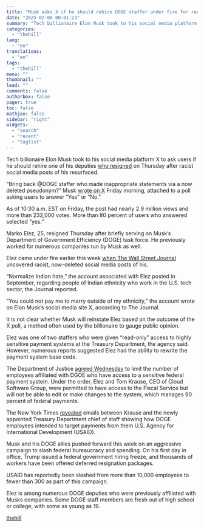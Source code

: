 ```yaml
---
title: "Musk asks X if he should rehire DOGE staffer under fire for racist posts"
date: "2025-02-08 00:01:23"
summary: "Tech billionaire Elon Musk took to his social media platform X to ask users if he should rehire one of his deputies who resigned on Thursday after racist social media posts of his resurfaced. “Bring back @DOGE staffer who made inappropriate statements via a now deleted pseudonym?” Musk wrote on..."
categories:
  - "thehill"
lang:
  - "en"
translations:
  - "en"
tags:
  - "thehill"
menu: ""
thumbnail: ""
lead: ""
comments: false
authorbox: false
pager: true
toc: false
mathjax: false
sidebar: "right"
widgets:
  - "search"
  - "recent"
  - "taglist"
---
```


Tech billionaire Elon Musk took to his social media platform X to ask users if he should rehire one of his deputies [who resigned](https://thehill.com/business/5131442-elon-musk-deputy-resign/) on Thursday after racist social media posts of his resurfaced.

“Bring back @DOGE staffer who made inappropriate statements via a now deleted pseudonym?” Musk [wrote on X](https://x.com/elonmusk/status/1887867644814020902) Friday morning, attached to a poll asking users to answer “Yes” or “No.”

As of 10:30 a.m. EST on Friday, the post had nearly 2.9 million views and more than 232,000 votes. More than 80 percent of users who answered selected “yes.”

Marko Elez, 25, resigned Thursday after briefly serving on Musk’s Department of Government Efficiency (DOGE) task force. He previously worked for numerous companies run by Musk as well.

Elez came under fire earlier this week [when The Wall Street Journal](https://www.wsj.com/tech/doge-staffer-resigns-over-racist-posts-d9f11a93?mod=hp_lead_pos3) uncovered racist, now-deleted social media posts of his.

“Normalize Indian hate,” the account associated with Elez posted in September, regarding people of Indian ethnicity who work in the U.S. tech sector, the Journal reported.

“You could not pay me to marry outside of my ethnicity,” the account wrote on Elon Musk’s social media site X, according to The Journal.

It is not clear whether Musk will reinstate Elez based on the outcome of the X poll, a method often used by the billionaire to gauge public opinion.

Elez was one of two staffers who were given “read-only” access to highly sensitive payment systems at the Treasury Department, the agency said. However, numerous reports suggested Elez had the ability to rewrite the payment system base code.

The Department of Justice [agreed Wednesday](https://thehill.com/business/5130107-treasury-department-limits-doge-access/) to limit the number of employees affiliated with DGOE who have access to a sensitive federal payment system. Under the order, Elez and Tom Krause, CEO of Cloud Software Group, were permitted to have access to the Fiscal Service but will not be able to edit or make changes to the system, which manages 90 percent of federal payments.

The New York Times [revealed](https://www.nytimes.com/2025/02/06/us/politics/trump-musk-usaid.html) emails between Krause and the newly appointed Treasury Department chief of staff showing how DOGE employees intended to target payments from them U.S. Agency for International Development (USAID).

Musk and his DOGE allies pushed forward this week on an aggressive campaign to slash federal bureaucracy and spending. On his first day in office, Trump issued a federal government hiring freeze, and thousands of workers have been offered deferred resignation packages.

USAID has reportedly been slashed from more than 10,000 employees to fewer than 300 as part of this campaign.

Elez is among numerous DOGE deputies who were previously affiliated with Musks companies. Some DOGE staff members are fresh out of high school or college, with some as young as 19.

[thehill](https://thehill.com/policy/technology/5132574-elon-musk-doge-poll-marko-elez/)
